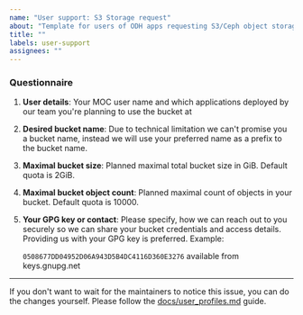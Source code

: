 ```yaml
---
name: "User support: S3 Storage request"
about: "Template for users of ODH apps requesting S3/Ceph object storage."
title: ""
labels: user-support
assignees: ""
---
```


### Questionnaire

1. **User details**:
   Your MOC user name and which applications deployed by our team you're planning to use the bucket at

2. **Desired bucket name**:
   Due to technical limitation we can't promise you a bucket name, instead we will use your preferred name as a prefix to the bucket name.

3. **Maximal bucket size**:
   Planned maximal total bucket size in GiB. Default quota is 2GiB.

4. **Maximal bucket object count**:
   Planned maximal count of objects in your bucket. Default quota is 10000.

5. **Your GPG key or contact**:
   Please specify, how we can reach out to you securely so we can share your bucket credentials and access details. Providing us with your GPG key is preferred. Example:

   `0508677DD04952D06A943D5B4DC4116D360E3276` available from keys.gnupg.net

---

If you don't want to wait for the maintainers to notice this issue, you can do the changes yourself. Please follow the [docs/user_profiles.md](https://github.com/operate-first/support/blob/main/docs/user_profiles.md) guide.
